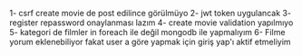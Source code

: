 1- csrf create movie de post edilince görülmüyo
2- jwt token uygulancak
3- register repassword onaylanması lazım
4- create movie validation yapılmıyo
5- kategori de filmler in foreach ile değil mongodb ile yapmalıyım
6- Filme yorum eklenebiliyor fakat user a göre yapmak için giriş yap'ı aktif etmeliyim